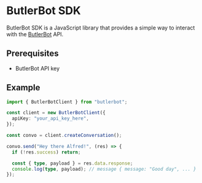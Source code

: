 # ButlerBot SDK

ButlerBot SDK is a JavaScript library that provides a simple way to interact with the [ButlerBot](https://butlerbot.net/) API.

## Prerequisites

- ButlerBot API key

## Example

```typescript
import { ButlerBotClient } from "butlerbot";

const client = new ButlerBotClient({
  apiKey: "your_api_key_here",
});

const convo = client.createConversation();

convo.send("Hey there Alfred!", (res) => {
  if (!res.success) return;

  const { type, payload } = res.data.response;
  console.log(type, payload); // message { message: "Good day", ... }
});
```
